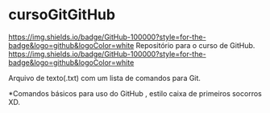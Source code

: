 # cursoGitGitHub
https://img.shields.io/badge/GitHub-100000?style=for-the-badge&logo=github&logoColor=white Repositório para o curso de GitHub. https://img.shields.io/badge/GitHub-100000?style=for-the-badge&logo=github&logoColor=white

Arquivo de texto(.txt) com um lista de comandos para Git. 

*Comandos básicos para uso do GitHub , estilo caixa de primeiros socorros XD.
